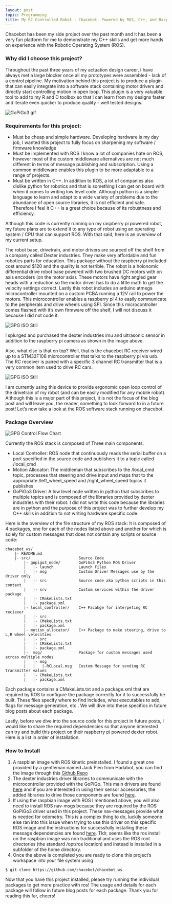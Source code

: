 ```yaml
---
layout: post
topic: Programming
title: My RC Controlled Robot - Chacebot. Powered by ROS, C++, and Raspberry PI
---
```


Chacebot has been my side project over the past month and it has been a very fun platform for me to demonstrate my C++ skills and get more hands on experience with the Robotic Operating System (ROS). 

### Why did I choose this project?

Throughout the past three years of my actuation design career, I have always met a large blocker once all my prototypes were assembled - lack of a control pipeline. My motivation behind this project is to produce a plugin that can easily integrate into a software stack containing motor drivers and directly start controlling motion in open loop. This plugin is a very valuable tool to add to my R and D toolbox so that I can learn from my designs faster and iterate even quicker to produce quality - well tested designs.

![GoPiGo3 gif](/assets/images/blog/may2020/chacebot_lightweight.gif)

### Requirements for this project:

* Must be cheap and simple hardware. Developing hardware is my day job, I wanted this project to fully focus on sharpening my software / firmware knowledge
* Must be implemented with ROS I know a lot of companies hate on ROS, however most of the custom middleware alternatives are not much different in terms of message publishing and subscription. Using a common middleware enables this plugin to be more adaptable to a range of projects.
* Must be written in C++. In addition to ROS, a lot of companies also dislike python for robotics and that is something I can get on board with when it comes to writing low level code. Although python is a simpler language to learn and adapt to a wide variety of problems due to the abundance of open source libraries, it is not efficient and safe. Therefore I feel it C++ is a great choice because of its robustness and efficiency. 

Although this code is currently running on my raspberry pi powered robot, my future plans are to extend it to any type of robot using an operating system / CPU that can support ROS. With that said, here is an overview of my current setup. 

The robot base, drivetrain, and motor drivers are sourced off the shelf from a company called Dexter industries. They make very affordable and fun robotics parts for education. This package without the raspberry pi included cost around $120 and the quality is not terrible. The robot is a holonomic differential drive robot base powered with two brushed DC motors with on axis encoders (on the motor axis). These motors have right angled gear heads with a reduction so the motor driver has to do a little math to get the velocity settings correct. Lastly this robot includes an arduino atmega microcontroller mounted on a custom PCBA running a 12V rail to power the motors. This microcontroller enables a raspberry pi 4 to easily communicate to the peripherals and drive wheels using SPI. Since this microcontroller comes flashed with it’s own firmware off the shelf, I will not discuss it because I did not code it. 

![GPG ISO Still](/assets/images/blog/may2020/gpg_iso_right.jpg)

I splurged and purchased the dexter industries imu and ultrasonic sensor in addition to the raspberry pi camera as shown in the image above. 

Also, what else is that on top? Well, that is the chacebot RC receiver wired up to a STM32F108 microcontroller that talks to the raspberry pi via usb. The RC receiver is paired with a specific 3 channel RC transmitter that is a very common item used to drive RC cars. 

![GPG ISO Still](/assets/images/blog/may2020/rc_transmitter.jpg)

I am currently using this device to provide ergonomic open loop control of the drivetrain of my robot (and can be easily modified for any mobile robot). Although this is a major part of this project, it is not the focus of the blog post and will leave you, the reader, something to look forward to in a future post! Let’s now take a look at the ROS software stack running on chacebot.

### Package Overview

![GPG Control Flow Chart](/assets/images/blog/may2020/cfd.png)

Currently the ROS stack is composed of Three main components. 

* Local Controller:  ROS node that continuously reads the serial buffer on a port specified in the source code and publishers it to a topic called /local_cmd
* Motion Allocator: The middleman that subscribes to the /local_cmd topic, processes that steering and drive input and maps that to the appropriate /left_wheel_speed and /right_wheel_speed topics it publishes
* GoPiGo3 Driver: A low level node written in python that subscribes to multiple topics and is composed of the libraries provided by dexter industries with their robot. I did not write this code because the libraries are in python and the purpose of this project was to further develop my C++ skills in addition to not writing hardware specific code.

Here is the overview of the file structure of my ROS stack: It is composed of 4 packages, one for each of the nodes listed above and another for which is solely for custom messages that does not contain any scripts or source code:

    chacebot_ws/
        |- README.md
        |- src/                     Source Code
            |- gopigo3_node/        GoPiGo3 Python ROS Driver
            |   |- launch           Launch Files
            |   |- msg              Custom Driver Messages use by the driver only
            |   |- src              Source code aka python scripts in this context
            |   |- srv              Custom services within the driver package
            |   |- CMakeLists.txt
            |   |- package.xml
            |- local_controller/    C++ Pacakge for interpeting RC reciever
            |   |- src
            |   |- CMakeLists.txt
            |   |- package.xml
            |- motion_allocator/    C++ Package to make steering, drive to L,R wheel velocities
            |   |- src
            |   |- CMakeLists.txt
            |   |- package.xml
            |-  msg/                Package for custom messages used across multiple nodes
            |   |- msg
            |   |   |-RCLocal.msg   Custom Message for sending RC transmitter values
            |   |- CMakeLists.txt
            |   |- package.xml


Each package contains a CMakeLists.txt and a package.xml that are required by ROS to configure the package correctly for it to successfully be built. These files specify where to find includes, what executables to add, flags for message generation, etc.. We will dive into these specifics in future blog posts about each package. 

Lastly, before we dive into the source code for this project in future posts, I would like to share the required dependencies so that anyone interested can try and build this project on their raspberry pi powered dexter robot. Here is a list in order of installation.

### How to Install

1. A raspbian image with ROS kinetic preinstalled. I found a great one provided by a gentleman named Jack Pien from Hadabot, you can find the image through this [Github Repo](https://github.com/ROSbots/rosbots_setup_tools)
2. The dexter industries driver libraries to communicate with the microcontroller provided with the GoPiGo. This main drivers are found [here](https://github.com/DexterInd/GoPiGo3) and if you are interested in using their sensor accessories, the added libraries to drive those components are found [here](https://github.com/DexterInd/DI_Sensors).
3. If using the raspbian image with ROS I mentioned above, you will also need to install ROS nav-msgs because they are required by the ROS GoPiGo3 driver used in this project. These nav-messages provide what is needed for odometry. This is a complex thing to do, luckily someone else ran into this issue when trying to use this driver on this specific ROS image and the instructions for successfully installing these message dependencies are found [here](https://github.com/ros-gopigo/gopigo3_node/issues/6). Tldr, seems like the ros install on the raspbian image was non traditional and uses the ROS root directories (the standard /opt/ros location) and instead is installed in a subfolder of the home directory. 
4. Once the above is completed you are ready to clone this project’s workspace into your file system using 
```console
$ git clone https://github.com/chacebot/chacebot_ws
```

Now that you have this project installed, please try running the individual packages to  get more practice with ros! The usage and details for each package will follow in future blog posts for each package. Thank you for reading this far, cheers!
